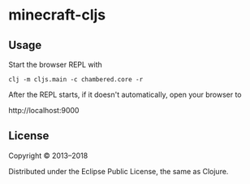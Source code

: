 # minecraft-cljs

## Usage

Start the browser REPL with

```
clj -m cljs.main -c chambered.core -r
```

After the REPL starts, if it doesn't automatically, open your browser to

http://localhost:9000


## License

Copyright © 2013–2018

Distributed under the Eclipse Public License, the same as Clojure.

